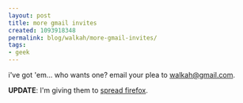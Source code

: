 ```yaml
---
layout: post
title: more gmail invites
created: 1093918348
permalink: blog/walkah/more-gmail-invites/
tags:
- geek
---
```

<p>
i've got 'em... who wants one? email your plea to <a href="mailto:walkah@gmail.com">walkah@gmail.com</a>.
</p><p>
<strong>UPDATE</strong>: I'm giving them to <a href="http://walkah.net/node/104">spread firefox</a>.
</p>
